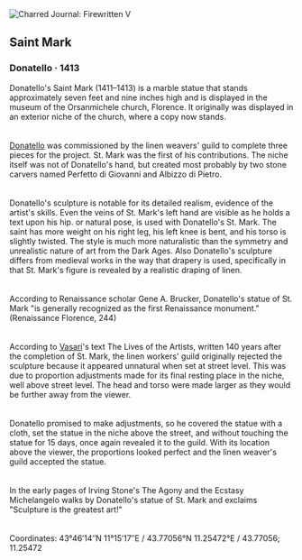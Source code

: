 <div class="artwork-of-the-day">
  <div class="container">
    <div class="img-wrapper">
      <img
        src="https://uploads0.wikiart.org/00183/images/donatello/stmark.jpg!Large.jpg"
        alt="Charred Journal: Firewritten V" />
    </div>
    <div class="artwork-detail">
      <div class="artwork-origin"> 
        <h2 class="artwork-name">Saint Mark</h2>
        <h3 class="artist">
          Donatello
                    ·  1413
        </h3>
      </div>
      <p class="description">
        <span class="artwork-description-text ng-binding" ng-bind-html="viewModel.ArtworkOfTheDay.Description | unsafe">Donatello's Saint Mark (1411–1413) is a marble statue that stands approximately seven feet and nine inches high and is displayed in the museum of the Orsanmichele church, Florence. It originally was displayed in an exterior niche of the church, where a copy now stands. <br>
<br>
<br><a target="_blank" href="/en/donatello">Donatello</a> was commissioned by the linen weavers' guild to complete three pieces for the project.  St. Mark was the first of his contributions. The niche itself was not of Donatello's hand, but created most probably by two stone carvers named Perfetto di Giovanni and Albizzo di Pietro.<br>
<br>
<br>Donatello's sculpture is notable for its detailed realism, evidence of the artist's skills.  Even the veins of St. Mark's left hand are visible as he holds a text upon his hip. or natural pose, is used with Donatello's St. Mark.  The saint has more weight on his right leg, his left knee is bent, and his torso is slightly twisted.  The style is much more naturalistic than the symmetry and unrealistic nature of art from the Dark Ages. Also Donatello's sculpture differs from medieval works in the way that drapery is used, specifically in that St. Mark's figure is revealed by a realistic draping of linen.<br>
<br>
<br>According to Renaissance scholar Gene A. Brucker, Donatello's statue of St. Mark "is generally recognized as the first Renaissance monument." (Renaissance Florence, 244)<br>
<br>
<br>According to <a target="_blank" href="/en/giorgio-vasari">Vasari</a>'s text The Lives of the Artists, written 140 years after the completion of St. Mark, the linen workers' guild originally rejected the sculpture because it appeared unnatural when set at street level.  This was due to proportion adjustments made for its final resting place in the niche, well above street level.  The head and torso were made larger as they would be further away from the viewer.<br>
<br>
<br>Donatello promised to make adjustments, so he covered the statue with a cloth, set the statue in the niche above the street, and without touching the statue for 15 days, once again revealed it to the guild.  With its location above the viewer, the proportions looked perfect and the linen weaver's guild accepted the statue.<br>
<br>
<br>In the early pages of Irving Stone's The Agony and the Ecstasy Michelangelo walks by Donatello's statue of St. Mark and exclaims "Sculpture is the greatest art!"<br>
<br>
<br>Coordinates: 43°46′14″N 11°15′17″E﻿ / ﻿43.77056°N 11.25472°E﻿ / 43.77056; 11.25472<br></span>
                        <div class="text-shadow-container" ng-show="showShadow" style=""></div>
      </p>
    </div>
  </div>

</div>
